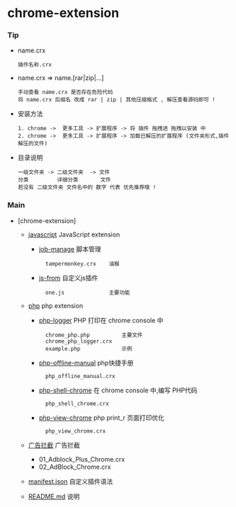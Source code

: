 # chrome-extension
### Tip
  -  name.crx  

         插件名称.crx
        
  - name.crx => name.[rar|zip|...]  

        手动查看 name.crx 是否存在危险代码
        将 name.crx 后缀名 改成 rar | zip | 其他压缩格式 , 解压查看源码即可 !
        
  - 安装方法
    
        1. chrome ->  更多工具 -> 扩展程序 -> 将 插件 拖拽进 拖拽以安装 中
        2. chrome ->  更多工具 -> 扩展程序 -> 加载已解压的扩展程序 (文件夹形式,插件解压的文件)
        
  - 目录说明
        
        一级文件夹 -> 二级文件夹  -> 文件
        分类         详细分类       文件
        若没有 二级文件夹 文件名中的 数字 代表 优先推荐哦 !
    
### Main
    
- [chrome-extension]
  - [javascript](#javascript) JavaScript extension 
    - [job-manage](#job-manage) 脚本管理
            
            tampermonkey.crx    油猴
            
    - [js-from](#js-from) 自定义js插件
        
            one.js              主要功能
        
  - [php](#php) php extension
  
    - [php-logger](#php-logger)   PHP 打印在 chrome console 中    
        
            chrome_php.php          主要文件
            chrome_php_logger.crx   
            example.php             示例
            
    - [php-offline-manual](#php-offline-manual)     php快捷手册

            php_offline_manual.crx   
            
    - [php-shell-chrome](#php-shell-chrome)   在 chrome console 中,编写 PHP代码 
     
            php_shell_chrome.crx         
            
    - [php-view-chrome](#php-view-chrome)   php print_r 页面打印优化
           
            php_view_chrome.crx         
                        
  - [广告拦截](#广告拦截)  广告拦截

       - 01_Adblock_Plus_Chrome.crx
       - 02_AdBlock_Chrome.crx
       
  - [manifest.json](#manifest)  自定义插件语法
  - [README.md](#README)  说明
 
             